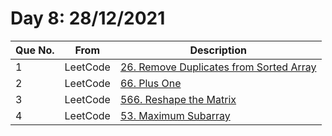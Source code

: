 # Day 8: 28/12/2021

| Que No. | From | Description |
| --- | --- | --- |
| 1 | LeetCode | [26. Remove Duplicates from Sorted Array](https://leetcode.com/problems/remove-duplicates-from-sorted-array/) |
| 2 | LeetCode | [66. Plus One](https://leetcode.com/problems/plus-one/) |
| 3 | LeetCode | [566. Reshape the Matrix](https://leetcode.com/problems/reshape-the-matrix/) |
| 4 | LeetCode | [53. Maximum Subarray](https://leetcode.com/problems/maximum-subarray/) |
